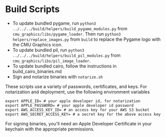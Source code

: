 # Build Scripts

* To update bundled pygame, run `python3 ../../../build/helpers/build_pygame_modules.py` from `cmu_graphics/libs/pygame_loader`. Then run `python3 helpers/replace_images.py` from `build` to replace the Pygame logo with the CMU Graphics icon.
* To update bundled pil, run `python3 ../../../build/helpers/build_pil_modules.py` from `cmu_graphics/libs/pil_image_loader`.
* To update bundled cairo, follow the instructions in build_cairo_binaries.md
* Sign and notarize binaries with `notarize.sh`

These scripts use a variety of passwords, certificates, and keys. For notarization and deployment, use the following environment variables

```
export APPLE_ID= # your apple developer id, for notarization
export APPLE_PASSWORD= # your apple developer id password
export AWS_ACCESS_KEY_ID= # an access key for your AWS S3 bucket
export AWS_SECRET_ACCESS_KEY= # a secret key for the above access key
```

For signing binaries, you'll need an Apple Developer Certificate in your keychain with the appropriate permissions.
